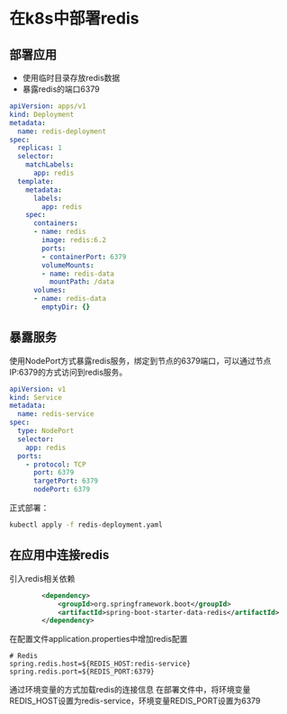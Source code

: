 # 在k8s中部署redis

## 部署应用

- 使用临时目录存放redis数据
- 暴露redis的端口6379

```yaml
apiVersion: apps/v1
kind: Deployment
metadata:
  name: redis-deployment
spec:
  replicas: 1
  selector:
    matchLabels:
      app: redis
  template:
    metadata:
      labels:
        app: redis
    spec:
      containers:
      - name: redis
        image: redis:6.2
        ports:
        - containerPort: 6379
        volumeMounts:
        - name: redis-data
          mountPath: /data
      volumes:
      - name: redis-data
        emptyDir: {}   
```

## 暴露服务

使用NodePort方式暴露redis服务，绑定到节点的6379端口，可以通过节点IP:6379的方式访问到redis服务。

```yaml
apiVersion: v1
kind: Service
metadata:
  name: redis-service
spec:
  type: NodePort
  selector:
    app: redis
  ports:
    - protocol: TCP
      port: 6379
      targetPort: 6379
      nodePort: 6379
```

正式部署：
```bash
kubectl apply -f redis-deployment.yaml
```

## 在应用中连接redis

引入redis相关依赖

```xml
        <dependency>
            <groupId>org.springframework.boot</groupId>
            <artifactId>spring-boot-starter-data-redis</artifactId>
        </dependency>
```

在配置文件application.properties中增加redis配置
```properties
# Redis
spring.redis.host=${REDIS_HOST:redis-service}
spring.redis.port=${REDIS_PORT:6379}
```

通过环境变量的方式加载redis的连接信息
在部署文件中，将环境变量REDIS_HOST设置为redis-service，环境变量REDIS_PORT设置为6379
